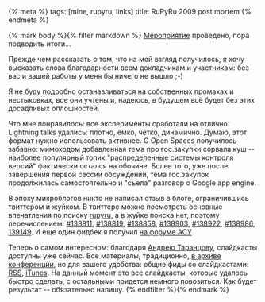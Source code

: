 {% meta %}
    tags: [mine, rupyru, links]
    title: RuPyRu 2009 post mortem
{% endmeta %}

{% mark body %}{% filter markdown %}
[Мероприятие](http://www.rupy.ru/archive/rupyru2009/) проведено, пора подводить итоги...

Прежде чем рассказать о том, что на мой взгляд получилось, я хочу высказать
слова благодарности всем докладчикам и участникам: без вас и вашей работы у меня бы
ничего не вышло ;-)

<!--more-->

Я не буду подробно останавливаться на собственных промахах и нестыковках, все они
учтены и, надеюсь, в будущем всё будет без этих досадливых оплошностей.

Что мне понравилось: все эксперименты сработали на отлично. Lightning talks удались:
плотно, ёмко, чётко, динамично. Думаю, этот формат нужно использовать активнее.
С Open Spaces получилось забавно: мимоходом добавленная тема про гос.закупки
сорвала куш -- наиболее популярный топик "распределенные системы контроля версий" фактически
остался на обочине. Более того, уже после завершения первой сессии обсуждений, тема
гос.закупок продолжилась самостоятельно и "съела" разговор о Google app engine.

В эпоху микроблогов никто не написал отзыв в блоге, ограничившись твиттером и жуйком.
В твиттере можно посмотреть основные впечатления по поиску [rupyru](http://twitter.com/#search?q=rupyru), а в жуйке поиска нет, поэтому перечислением: [#138811](http://juick.com/138811), [#138819](http://juick.com/138819), [#138858](http://juick.com/138858), [#138903](http://juick.com/138903), [#138922](http://juick.com/138922), [#138986](http://juick.com/138986), 
[139149](http://juick.com/139149). И еще один фидбек я получил [на форуме АСУ](http://forum.asoiu.com/index.php?topic=280.msg6838#msg6838)

Теперь о самом интересном: благодаря [Андрею Таранцову](http://blog.tarantsov.com/), слайдкасты доступны уже сейчас. Все материалы, традиционно, [в архиве конференции](http://www.rupy.ru/archive/rupyru2009/), но для вашего удобства: общие фиды со слайдкастами: [RSS](http://blip.tv/rss/bookmarks/188107), [iTunes](itpc://blip.tv/bookmarks/rss/188107/itunes). На данный момент это все слайдкасты, которые удалось быстро сделать, с остальными придется немного повозиться. Как будет результат -- обязательно напишу.
{% endfilter %}{% endmark %}
